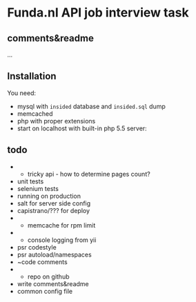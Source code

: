 # Funda.nl API job interview task

## comments&readme

...

## Installation

You need:

* mysql with `insided` database and `insided.sql` dump
* memcached
* php with proper extensions
* start on localhost with built-in php 5.5 server: 

## todo

* + tricky api - how to determine pages count?
* unit tests
* selenium tests
* running on production
* salt for server side config
* capistrano/??? for deploy
* + memcache for rpm limit
* + console logging from yii
* psr codestyle
* psr autoload/namespaces
* ~code comments
* + repo on github
* write comments&readme
* common config file
